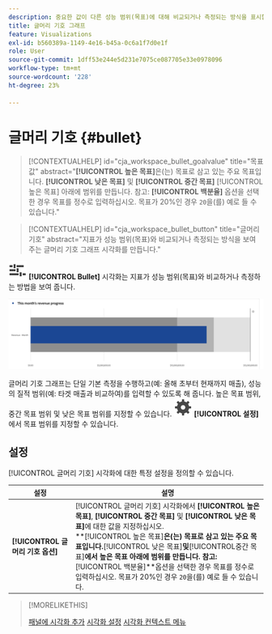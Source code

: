 ```yaml
---
description: 중요한 값이 다른 성능 범위(목표)에 대해 비교되거나 측정되는 방식을 표시합니다.
title: 글머리 기호 그래프
feature: Visualizations
exl-id: b560389a-1149-4e16-b45a-0c6a1f7d0e1f
role: User
source-git-commit: 1dff53e244e5d231e7075ce087705e33e0978096
workflow-type: tm+mt
source-wordcount: '228'
ht-degree: 23%

---
```


# 글머리 기호 {#bullet}

<!-- markdownlint-disable MD034 -->

>[!CONTEXTUALHELP]
>id="cja_workspace_bullet_goalvalue"
>title="목표 값"
>abstract="**[!UICONTROL 높은 목표]**&#x200B;은(는) 목표로 삼고 있는 주요 목표입니다. **[!UICONTROL 낮은 목표]** 및 **[!UICONTROL 중간 목표]** [!UICONTROL 높은 목표] 아래에 범위를 만듭니다. 참고: **[!UICONTROL 백분율]** 옵션을 선택한 경우 목표를 정수로 입력하십시오. 목표가 20%인 경우 `20`을(를) 예로 들 수 있습니다."

<!-- markdownlint-enable MD034 -->

<!-- markdownlint-disable MD034 -->

>[!CONTEXTUALHELP]
>id="cja_workspace_bullet_button"
>title="글머리 기호"
>abstract="지표가 성능 범위(목표)와 비교되거나 측정되는 방식을 보여 주는 글머리 기호 그래프 시각화를 만듭니다."

<!-- markdownlint-enable MD034 -->


![GraphBullet](/help/assets/icons/GraphBullet.svg) **[!UICONTROL Bullet]** 시각화는 지표가 성능 범위(목표)와 비교하거나 측정하는 방법을 보여 줍니다.

![](assets/bullet.png)

글머리 기호 그래프는 단일 기본 측정을 수행하고(예: 올해 초부터 현재까지 매출), 성능의 질적 범위(예: 타겟 매출과 비교하여)를 입력할 수 있도록 해 줍니다. 높은 목표 범위, 중간 목표 범위 및 낮은 목표 범위를 지정할 수 있습니다. ![설정](/help/assets/icons/Setting.svg) **[!UICONTROL 설정]**&#x200B;에서 목표 범위를 지정할 수 있습니다.

## 설정

[!UICONTROL 글머리 기호] 시각화에 대한 특정 설정을 정의할 수 있습니다.

| 설정 | 설명 |
|---|---|
| **[!UICONTROL 글머리 기호 옵션]** | [!UICONTROL 글머리 기호] 시각화에서 **[!UICONTROL 높은 목표]**, **[!UICONTROL 중간 목표]** 및 **[!UICONTROL 낮은 목표]**&#x200B;에 대한 값을 지정하십시오. <br/>**[!UICONTROL 높은 목표&#x200B;]**은(는) 목표로 삼고 있는 주요 목표입니다.**[!UICONTROL &#x200B;낮은 목표&#x200B;]**및**[!UICONTROL &#x200B;중간 목표&#x200B;]**에서 높은 목표 아래에 범위를 만듭니다. 참고:**[!UICONTROL &#x200B;백분율&#x200B;]**옵션을 선택한 경우 목표를 정수로 입력하십시오. 목표가 20%인 경우 `20`을(를) 예로 들 수 있습니다. |

>[!MORELIKETHIS]
>
>[패널에 시각화 추가](/help/analysis-workspace/visualizations/freeform-analysis-visualizations.md#add-visualizations-to-a-panel)
>[시각화 설정](/help/analysis-workspace/visualizations/freeform-analysis-visualizations.md#settings)
>[시각화 컨텍스트 메뉴](/help/analysis-workspace/visualizations/freeform-analysis-visualizations.md#context-menu)
>


